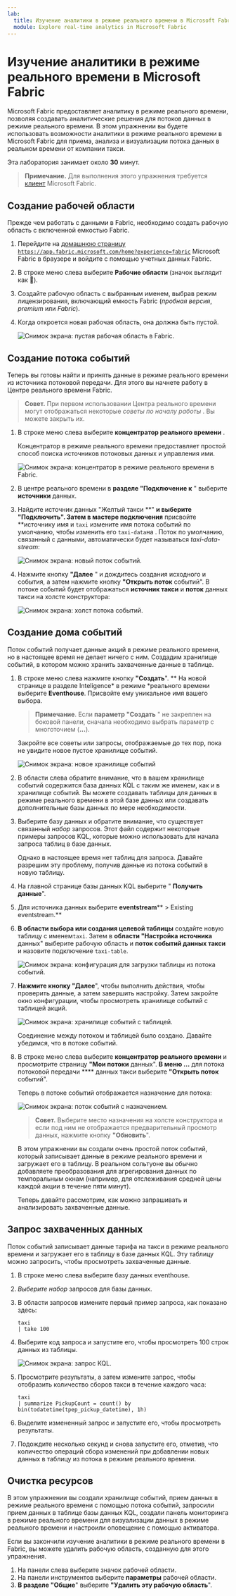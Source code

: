 ```yaml
---
lab:
  title: Изучение аналитики в режиме реального времени в Microsoft Fabric
  module: Explore real-time analytics in Microsoft Fabric
---
```


# Изучение аналитики в режиме реального времени в Microsoft Fabric

Microsoft Fabric предоставляет аналитику в режиме реального времени, позволяя создавать аналитические решения для потоков данных в режиме реального времени. В этом упражнении вы будете использовать возможности аналитики в режиме реального времени в Microsoft Fabric для приема, анализа и визуализации потока данных в реальном времени от компании такси.

Эта лаборатория занимает около **30** минут.

> **Примечание.** Для выполнения этого упражнения требуется [клиент](https://learn.microsoft.com/fabric/get-started/fabric-trial) Microsoft Fabric.

## Создание рабочей области

Прежде чем работать с данными в Fabric, необходимо создать рабочую область с включенной емкостью Fabric.

1. Перейдите на [домашнюю страницу `https://app.fabric.microsoft.com/home?experience=fabric`](https://app.fabric.microsoft.com/home?experience=fabric) Microsoft Fabric в браузере и войдите с помощью учетных данных Fabric.
1. В строке меню слева выберите **Рабочие области** (значок выглядит как ).
1. Создайте рабочую область с выбранным именем, выбрав режим лицензирования, включающий емкость Fabric (*пробная версия*, *premium* или *Fabric*).
1. Когда откроется новая рабочая область, она должна быть пустой.

    ![Снимок экрана: пустая рабочая область в Fabric.](./images/new-workspace.png)

## Создание потока событий

Теперь вы готовы найти и принять данные в режиме реального времени из источника потоковой передачи. Для этого вы начнете работу в Центре реального времени Fabric.

> **Совет.** При первом использовании Центра реального времени могут отображаться некоторые *советы по началу работы* . Вы можете закрыть их.

1. В строке меню слева выберите **концентратор реального времени** .

    Концентратор в режиме реального времени предоставляет простой способ поиска источников потоковых данных и управления ими.

    ![Снимок экрана: концентратор в режиме реального времени в Fabric.](./images/real-time-hub.png)

1. В центре реального времени в **разделе "Подключение к** " выберите **источники** данных.
1. Найдите источник данных "Желтый такси **" **и выберите **"Подключить".** Затем в мастере подключения** присвойте **источнику имя и `taxi` измените имя потока событий по умолчанию, чтобы изменить его `taxi-data`на . Поток по умолчанию, связанный с данными, автоматически будет называться *taxi-data-stream*:

    ![Снимок экрана: новый поток событий.](./images/name-eventstream.png)

1. Нажмите кнопку **"Далее** " и дождитесь создания исходного и события, а затем нажмите кнопку **"Открыть поток** событий". В потоке событий будет отображаться **источник такси** и **поток** данных такси на холсте конструктора:

   ![Снимок экрана: холст потока событий.](./images/new-taxi-stream.png)

## Создание дома событий

Поток событий получает данные акций в режиме реального времени, но в настоящее время не делает ничего с ним. Создадим хранилище событий, в котором можно хранить захваченные данные в таблице.

1. В строке меню слева нажмите кнопку **"Создать**". ** На новой странице в разделе Inteligence* в режиме *реального времени выберите **Eventhouse**. Присвойте ему уникальное имя вашего выбора.

    >**Примечание**. Если **параметр "Создать** " не закреплен на боковой панели, сначала необходимо выбрать параметр с многоточием (**...**).

    Закройте все советы или запросы, отображаемые до тех пор, пока не увидите новое пустое хранилище событий.

    ![Снимок экрана: новое хранилище событий](./images/create-eventhouse.png)

1. В области слева обратите внимание, что в вашем хранилище событий содержится база данных KQL с таким же именем, как и в хранилище событий. Вы можете создавать таблицы для данных в режиме реального времени в этой базе данных или создавать дополнительные базы данных по мере необходимости.
1. Выберите базу данных и обратите внимание, что существует связанный *набор* запросов. Этот файл содержит некоторые примеры запросов KQL, которые можно использовать для начала запроса таблиц в базе данных.

    Однако в настоящее время нет таблиц для запроса. Давайте разрешим эту проблему, получив данные из потока событий в новую таблицу.

1. На главной странице базы данных KQL выберите " **Получить данные**".
1. Для источника данных выберите **eventstream**** > Existing eventstream.**
1. **В области выбора или создания целевой таблицы** создайте новую таблицу с именем`taxi`. Затем в **области "Настройка источника** данных" выберите рабочую область и **поток событий данных такси** и назовите подключение `taxi-table`.

   ![Снимок экрана: конфигурация для загрузки таблицы из потока событий.](./images/configure-destination.png)

1. **Нажмите кнопку "Далее**", чтобы выполнить действия, чтобы проверить данные, а затем завершить настройку. Затем закройте окно конфигурации, чтобы просмотреть хранилище событий с таблицей акций.

   ![Снимок экрана: хранилище событий с таблицей.](./images/eventhouse-with-table.png)

    Соединение между потоком и таблицей было создано. Давайте убедимся, что в потоке событий.

1. В строке меню слева выберите **концентратор реального времени** и просмотрите страницу **"Мои потоки** данных". **В меню ...** для потока потоковой передачи **** данных такси выберите **"Открыть поток** событий".

    Теперь в потоке событий отображается назначение для потока:

   ![Снимок экрана: поток событий с назначением.](./images/eventstream-destination.png)

    > **Совет.** Выберите место назначения на холсте конструктора и если под ним не отображается предварительный просмотр данных, нажмите кнопку **"Обновить**".

    В этом упражнении вы создали очень простой поток событий, который записывает данные в режиме реального времени и загружает его в таблицу. В реальном сольтуоне вы обычно добавляете преобразования для агрегирования данных по темпоральным окнам (например, для отслеживания средней цены каждой акции в течение пяти минут).

    Теперь давайте рассмотрим, как можно запрашивать и анализировать захваченные данные.

## Запрос захваченных данных

Поток событий записывает данные тарифа на такси в режиме реального времени и загружает его в таблицу в базе данных KQL. Эту таблицу можно запросить, чтобы просмотреть захваченные данные.

1. В строке меню слева выберите базу данных eventhouse.
1. *Выберите набор* запросов для базы данных.
1. В области запросов измените первый пример запроса, как показано здесь:

    ```kql
    taxi
    | take 100
    ```

1. Выберите код запроса и запустите его, чтобы просмотреть 100 строк данных из таблицы.

    ![Снимок экрана: запрос KQL.](./images/kql-stock-query.png)

1. Просмотрите результаты, а затем измените запрос, чтобы отобразить количество сборов такси в течение каждого часа:

    ```kql
    taxi
    | summarize PickupCount = count() by bin(todatetime(tpep_pickup_datetime), 1h)
    ```

1. Выделите измененный запрос и запустите его, чтобы просмотреть результаты.
1. Подождите несколько секунд и снова запустите его, отметив, что количество операций сбора изменений при добавлении новых данных в таблицу из потока в режиме реального времени.

## Очистка ресурсов

В этом упражнении вы создали хранилище событий, прием данных в режиме реального времени с помощью потока событий, запросили прием данных в таблице базы данных KQL, создали панель мониторинга в режиме реального времени для визуализации данных в режиме реального времени и настроили оповещение с помощью активатора.

Если вы закончили изучение аналитики в режиме реального времени в Fabric, вы можете удалить рабочую область, созданную для этого упражнения.

1. На панели слева выберите значок рабочей области.
2. На панели инструментов выберите **параметры** рабочей области.
3. **В разделе "Общие**" выберите **"Удалить эту рабочую область**".
